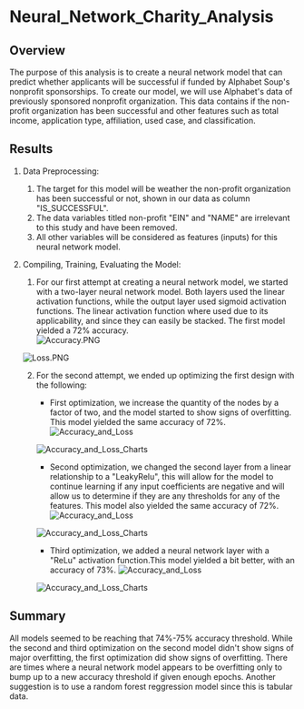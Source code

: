 # Neural_Network_Charity_Analysis
## Overview
The purpose of this analysis is to create a neural network model that can predict whether applicants will be successful if funded by Alphabet Soup's nonprofit sponsorships. To create our model, we will use Alphabet's data of previously sponsored nonprofit organization. This data contains if the non-profit organization has been successful and other features such as total income, application type, affiliation, used case, and classification. 
## Results
1. Data Preprocessing:
    1. The target for this model will be weather the non-profit organization has been successful or not, shown in our data as column "IS_SUCCESSFUL". 
    2. The data variables titled non-profit "EIN" and "NAME" are irrelevant to this study and have been removed. 
    3. All other variables will be considered as features (inputs) for this neural network model. 
2. Compiling, Training, Evaluating the Model:
    1. For our first attempt at creating a neural network model, we started with a two-layer neural network model. Both layers used the linear activation functions, while the output layer used sigmoid activation functions. The linear activation function where used due to its applicability, and since they can easily be stacked. The first model yielded a 72% accuracy.   
    ![Accuracy.PNG](https://github.com/rick2stack/Neural_Network_Charity_Analysis/blob/main/Resources/first_accuracy.PNG)

    ![Loss.PNG](https://github.com/rick2stack/Neural_Network_Charity_Analysis/blob/main/Resources/first_loss.PNG)

    2. For the second attempt, we ended up optimizing the first design with the following: 
        * First optimization, we increase the quantity of the nodes by a factor of two, and the model started to show signs of overfitting. This model yielded the same accuracy of 72%. 
        ![Accuracy_and_Loss](https://github.com/rick2stack/Neural_Network_Charity_Analysis/blob/main/Resources/second_attempt_try1_metrics.PNG)
        
        ![Accuracy_and_Loss_Charts](https://github.com/rick2stack/Neural_Network_Charity_Analysis/blob/main/Resources/second_attempt_try1.PNG)
        * Second optimization, we changed the second layer from a linear relationship to a "LeakyRelu", this will allow for the model to continue learning if any input coefficients are negative and will allow us to determine if they are any thresholds for any of the features.  This model also yielded the same accuracy of 72%.
        ![Accuracy_and_Loss](https://github.com/rick2stack/Neural_Network_Charity_Analysis/blob/main/Resources/second_attempt_try2_metrics.PNG)
        
        ![Accuracy_and_Loss_Charts](https://github.com/rick2stack/Neural_Network_Charity_Analysis/blob/main/Resources/second_attempt_try2.PNG)
        * Third optimization, we added a neural network layer with a "ReLu" activation function.This model yielded a bit better, with an accuracy of 73%.
        ![Accuracy_and_Loss](https://github.com/rick2stack/Neural_Network_Charity_Analysis/blob/main/Resources/second_attempt_try3_metrics.PNG)
        
        ![Accuracy_and_Loss_Charts](https://github.com/rick2stack/Neural_Network_Charity_Analysis/blob/main/Resources/second_attempt_try3.PNG)

## Summary

All models seemed to be reaching that 74%-75% accuracy threshold.  While the second and third optimization on the second model didn't show signs of major overfitting, the first optimization did show signs of overfitting.  There are times where a neural network model appears to be overfitting only to bump up to a new accuracy threshold if given enough epochs.  Another suggestion is to use a random forest reggression model since this is tabular data.  



